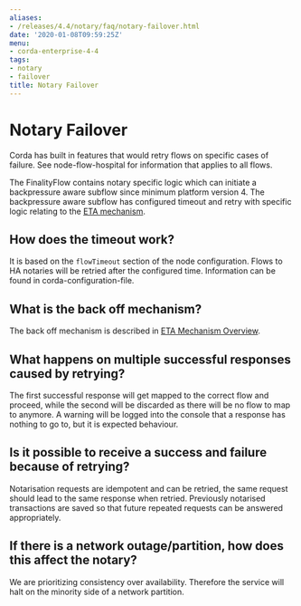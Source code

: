```yaml
---
aliases:
- /releases/4.4/notary/faq/notary-failover.html
date: '2020-01-08T09:59:25Z'
menu:
- corda-enterprise-4-4
tags:
- notary
- failover
title: Notary Failover
---
```



# Notary Failover

Corda has built in features that would retry flows on specific cases of failure. See node-flow-hospital for information
that applies to all flows.

The FinalityFlow contains notary specific logic which can initiate a backpressure aware subflow since minimum platform version 4.
The backpressure aware subflow has configured timeout and retry with specific logic relating
to the [ETA mechanism](eta-mechanism.md).


## How does the timeout work?

It is based on the `flowTimeout` section of the node configuration. Flows to HA notaries will be retried after the configured
time. Information can be found in corda-configuration-file.


## What is the back off mechanism?

The back off mechanism is described in [ETA Mechanism Overview](eta-mechanism.md).


## What happens on multiple successful responses caused by retrying?

The first successful response will get mapped to the correct flow and proceed, while the second will be discarded as there will
be no flow to map to anymore. A warning will be logged into the console that a response has nothing to go to, but it is expected
behaviour.


## Is it possible to receive a success and failure because of retrying?

Notarisation requests are idempotent and can be retried, the same request should lead to the same response when retried.
Previously notarised transactions are saved so that future repeated requests can be answered appropriately.


## If there is a network outage/partition, how does this affect the notary?

We are prioritizing consistency over availability. Therefore the service will halt on the minority side of a network partition.

